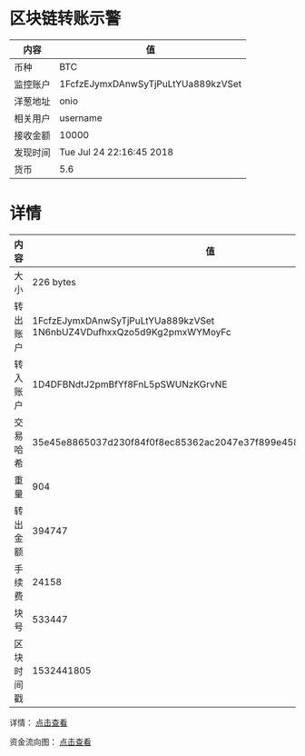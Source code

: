 ﻿# 区块链转账示警
|内容|值|
| ----- | ---- |
| 币种 | BTC |
|监控账户 | 1FcfzEJymxDAnwSyTjPuLtYUa889kzVSet |
 |洋葱地址 | onio | 
 |相关用户 | username | 
|接收金额 | 10000 |
|发现时间 |Tue Jul 24 22:16:45 2018|
|货币 |5.6 |


# 详情
|内容|值|
| ---  |  ----- |
|大小   | 226 bytes |
|转出账户 |  1FcfzEJymxDAnwSyTjPuLtYUa889kzVSet<br/>  1N6nbUZ4VDufhxxQzo5d9Kg2pmxWYMoyFc<br/>  |
|转入账户 |  1D4DFBNdtJ2pmBfYf8FnL5pSWUNzKGrvNE<br/>  |
|交易哈希 | 35e45e8865037d230f84f0f8ec85362ac2047e37f899e458b2fb73ad347c1378 |
|重量 | 904 |
|转出金额 | 394747 |
|手续费 | 24158 |
|块号 |533447|
|区块时间戳 | 1532441805 |


详情： [点击查看]( https://blockchain.info/tx/35e45e8865037d230f84f0f8ec85362ac2047e37f899e458b2fb73ad347c1378)

资金流向图： [点击查看](https://blockchain.info/tree/362375175)